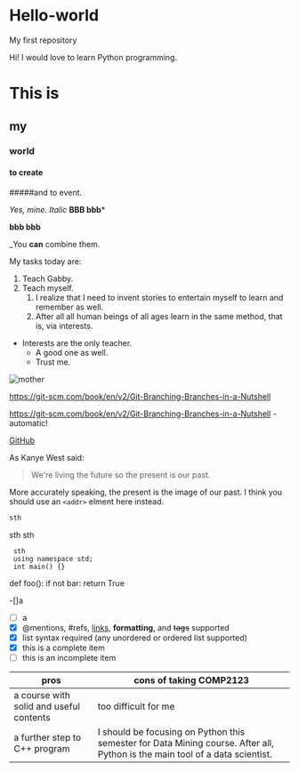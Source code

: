 # Hello-world
My first repository

Hi! I would love to learn Python programming.
# This is
## my 
### world
#### to create 
#####and to event.

*Yes, mine.*
_Italic_
**BBB
bbb***

__bbb
bbb__

_You **can** combine  them.

My tasks today are:

1. Teach Gabby.
1. Teach myself.
    1. I realize that I need to invent stories to entertain myself to learn and remember as well.
    1. After all all human beings of all ages learn in the same method, that is, via interests.
  
* Interests are the only teacher.
  *  A good one as well.
    * Trust me.
    
![mother](http://pngimg.com/uploads/bmw_logo/bmw_logo_PNG19714.png)


https://git-scm.com/book/en/v2/Git-Branching-Branches-in-a-Nutshell

https://git-scm.com/book/en/v2/Git-Branching-Branches-in-a-Nutshell - automatic!

[GitHub](https://git-scm.com/book/en/v2/Git-Branching-Branches-in-a-Nutshell)

As Kanye West said:
> We're living the future so
>the present is our past.

More accurately speaking, the present is the image of our past.
I think you should use an `<addr>` elment here instead.


```javascript
sth
```
sth
    sth
    
     sth
     using namespace std;
     int main() {} 


def foo():
    if not bar:
        return True
     
     
-[]a
- [ ] a
- [x] @mentions, #refs, [links](), **formatting**, and <del>tags</del> supported
- [x] list syntax required (any unordered or ordered list supported)
- [x] this is a complete item
- [ ] this is an incomplete item

pros | cons of taking COMP2123
-----|------------------------
a course with solid and useful contents | too difficult for me
a further step to C++ program | I should be focusing on Python this semester for Data Mining course. After all, Python is the main tool of a data scientist.

